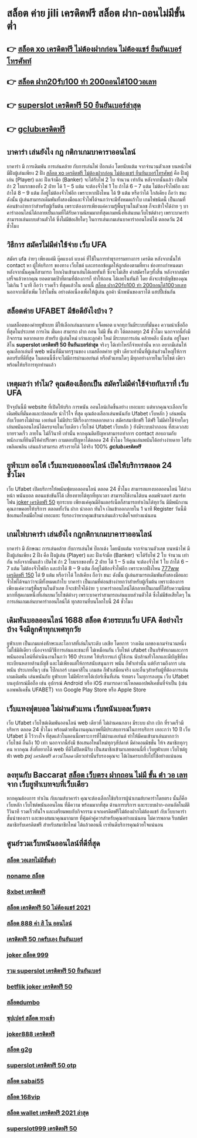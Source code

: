 # สล็อต ค่าย jili เครดิตฟรี สล็อต  ฝาก-ถอนไม่มีขั้นต่ำ 

## 👉 [สล็อต xo เครดิตฟรี ไม่ต้องฝากก่อน ไม่ต้องแชร์ ยืนยันเบอร์โทรศัพท์](https://ufabetpgufa.ufax.win/)
## 👉 [สล็อต ฝาก20รับ100 ทํา 200ถอนได้100วอเลท](https://ufabetpgufa.ufax.win/)
## 👉 [superslot เครดิตฟรี 50 ยืนยันเบอร์ล่าสุด](https://ufa7777.ufax.win/)
## 👉 [gclubเครดิตฟรี](https://ufa7777.ufax.win/)

## บาคาร่า เล่นยังไง กฎ กติกาเกมบาคาราออนไลน์

บาคาร่า มี  การเดิมพัน  การเล่นคล้าย กับการเล่นไพ่ ป๊อกเด้ง โดยนับแต้ม จากจำนวนตัวเลข บนหน้าไพ่ มีฝั่งผู้เล่นเพียง 2 ฝั่ง [สล็อต xo เครดิตฟรี ไม่ต้องฝากก่อน ไม่ต้องแชร์ ยืนยันเบอร์โทรศัพท์](https://ufabetpgufa.ufax.win/) คือ ฝั่งผู้เล่น (Player)  และ ฝั่งเจ้ามือ (Banker) จะได้รับไพ่ 2 ใบ จำนวน เท่ากัน  หลังจากนั้นแล้ว  เปิดไพ่ ถ้า 2 ใบแรกของทั้ง 2 ฝ่าย ได้ 1 – 5 แต้ม จะต้องจั่วไพ่ 1 ใบ ถ้าได้ 6 – 7 แต้ม ไม่ต้องจั่วไพ่อีก  และถ้าได้ 8 – 9 แต้ม ก็อยู่ไม่ต้องจั่วไพ่อีก เพราะหากฝั่งไหน ได้ 9 แต้ม หรือว่าได้ ใกล้เคียง ถือว่า ชนะ ดังนั้น ผู้เล่นสามารถเดิมพันทั้งสองมือและจั่วไพ่ได้จนกว่าจะมีทั้งหมดเก้าใบ  เกมไพ่ชนิดนี้  เป็นเกมที่ค่อนข้างง่ายกว่าสำหรับผู้เริ่มต้น เพราะต้องการเพียงแค่ความรู้พื้นฐานในตัวเลข ก็จะเข้าใจได้ง่าย ๆ บาคาร่าออนไลน์ได้กลายเป็นเกมที่ได้รับความนิยมมากที่สุดเกมหนึ่งที่เล่นบนเว็บไซต์ต่างๆ เพราะบาคาร่าสามารถเล่นแบบส่วนตัวได้ ซึ่งไม่มีข้อเสียใดๆ ในการเล่นเกมเล่นบาคาร่าออนไลน์ได้  ตลอดวัน 24 ชั่วโมง

## วิธีการ สมัครไม่มีค่าใช้จ่าย เว็บ UFA  

สมัคร ufa ง่ายๆ  เพียงแค่มี  บุ๊คแบงก์ แบงค์ ที่ใช้ในการทำธุรกรรมทางการ เครดิต หลังจากนั้นให้ contact หา ผู้ให้บริการ ของทาง เว็บไชต์  และกรอกข้อมูลให้ถูกต้องตามที่ทาง ช่องทางกำหนดมา หลังจากนั้นคุณก็สามารถ  โยกเงินเข้ามาเล่นได้เลยทันที ซึ่งจะไม่เสีย ค่าสมัครใดๆทั้งสิ้น หลังจากสมัครเสร็จแล้วหากคุณ ยอดตามเป้าที่ตามที่ต้องการก็  ทำให้ถอน ได้เลยในทันที โดย ตังจะเข้าบัญชีของคุณ  ไม่เกิน  1 นาที ถือว่า รวดเร็ว ที่สุดแล้วใน ตอนนี้ [สล็อต ฝาก20รับ100 ทํา 200ถอนได้100วอเลท](https://ufa7777.ufax.win/)  นอกจากนี้ยังเพิ่ม โปรโมชั่น  อย่างต่อเนื่องเพื่อให้ผู้เล่น ลูกค้า นักพนันของเราได้ แฮปปี้เช่นกัน

##  สล็อตค่าย UFABET มีข้อดียังไงบ้าง ?

 เกมสล็อตของค่ายยูฟ่าเบท  มีให้เลือกเล่นมากมาย  แจ็คพอต แจกทุกวันมีระบบที่มั่นคง  ความน่าเชื่อถือ ที่สุดในประเทศ การเงิน มั่นคง สามารถ  ฝาก ถอน ไม่มี ขั้น ต่ํา ได้ตลอดทุก 24 ชั่วโมง นอกจากนี้ยังมีกิจกรรม หลากหลาย สำหรับ ผู้เล่นใหม่ เก่าและลูกค้า ใหม่ มีระบบการเล่น  คล้ายคลึง  นั่งเล่น อยู่ในคาสิโน **superslot เครดิตฟรี 50 ยืนยันเบอร์ล่าสุด**  จริงๆ ได้เท่าไหร่ก็จ่ายเท่านั้น หาก อยากมีเล่นให้คุณเลือกเล่นที่ web พนันที่มีมาตรฐานของ เกมสล็อตค่าย ยูฟ่า เดียวเท่านั้นที่ผู้เล่นส่วนใหญ่ให้การตอบรับที่ดีที่สุด ในตอนนี้ซึ่งจะไม่มีการผ่านเอเย่นต์ หรือตัวแทนใดๆ มีทุกอย่างภายในเว็บไชต์ เดียวพร้อมให้บริการทุกท่านแล้ว


## เหตุผลว่า ทำไม? คุณต้องเลือกเป็น สมัครไม่มีค่าใช้จ่ายกับเราที่ เว็บ UFA

ปัจจุบันนี้มี website  ที่เปิดให้บริก การพนัน ออนไลน์เกิดขึ้นอย่าง เยอะแยะ แต่หากคุณจะเลือกเว็บเดิมพันที่มั่นคงและปลอดภัย น่าไว้ใจ  ที่สุด คุณต้องเลือกเล่นพนันกับ  Ufabet เว็บหลัก } เล่นพนันกับเว็บตรงไม่ผ่านเ เอเย่นต์  ไม่มีประวัติเรื่องการหลอกหลวง  สมัครสมาชิกฟรี ได้ฟรี ไม่มีค่าใช้จ่ายใดๆ เล่นพนันออนไลน์ได้ครบจบในเว็บเดียว เว็บไซค์  Ufabet เว็บหลัก } ยังมีระบบฝากถอน ที่สะดวกสะบายรวดเร็ว ภายใน ไม่กี่วินาที  เท่านั้น หากคุณติดปัญหาสามารถทำการ contact สอบถามกับพนักงานที่ยินดีให้คำปรึกษา ถามตอบปัญหาได้ตลอด  24 ชั่วโมง  ให้คุณเล่นพนันได้อย่างง่ายดาย ได้รับ เพลิดเพลิน เล่นแล้วสามารถ สร้างรายได้ ได้จริง 100% 
 ***gclubเครดิตฟรี***

##  ยูฟ่าเบท ออโต้ เว็บแทงบอลออนไลน์  เปิดให้บริการตลอด 24 ชั่วโมง

เว็บ Ufabet  เปิดบริการให้พนันฟุตบอลออนไลน์    ตลอด 24 ชั่วโมง  สามารถแทงบอลออนไลน์ ได้ล่วงหน้า  พนันบอล  ตอนแข่งขันก็ได้  เสี่ยงทายได้ทุกที่ทุกเวลา สามารถใช้งานได้บน คอมพิวเตอร์  สมาร์ทโฟน [joker เครดิตฟรี 50](https://ufabetpgufa.ufax.win/) ทุกระบบ เพียงแค่คุณมีอินเตอร์เน็ตก็สามารถทำเงินได้ทุกวัน มีมีพนักงาน คุณภาพคอยให้บริการ ตลอดทั้งวัน  ฝาก   นำออก ทันใจ เงินเข้าออกภายใน 1 นาที  Register วันนี้มี ข้อเสนอใหม่มือใหม่  เยอะแยะ รับรองว่าหากคุณเข้ามาเล่นแล้วจะติดใจอย่างแน่นอน 


##  เกมไพ่บาคาร่า  เล่นยังไง กฎกติกาเกมบาคาราออนไลน์

บาคาร่า มี  ลักษณะ  การเล่นคล้าย กับการเล่นไพ่ ป๊อกเด้ง โดยนับแต้ม จากจำนวนตัวเลข บนหน้าไพ่ มีฝั่งผู้เล่นเพียง 2 ฝั่ง คือ ฝั่งผู้เล่น (Player)  และ ฝั่งเจ้ามือ (Banker) จะได้รับไพ่ 2 ใบ จำนวน เท่ากัน  หลังจากนั้นแล้ว  เปิดไพ่ ถ้า 2 ใบแรกของทั้ง 2 ฝ่าย ได้ 1 – 5 แต้ม จะต้องจั่วไพ่ 1 ใบ ถ้าได้ 6 – 7 แต้ม ไม่ต้องจั่วไพ่อีก  และถ้าได้ 8 – 9 แต้ม ก็อยู่ไม่ต้องจั่วไพ่อีก เพราะหากฝั่งไหน [777ww เครดิตฟรี 150](https://ufabetpgufa.ufax.win/) ได้ 9 แต้ม หรือว่าได้ ใกล้เคียง ถือว่า ชนะ ดังนั้น ผู้เล่นสามารถเดิมพันทั้งสองมือและจั่วไพ่ได้จนกว่าจะมีทั้งหมดเก้าใบ บาคาร่า  เป็นเกมที่ค่อนข้างง่ายกว่าสำหรับผู้เริ่มต้น เพราะต้องการเพียงแค่ความรู้พื้นฐานในตัวเลข ก็จะเข้าใจได้ง่าย ๆ บาคาร่าออนไลน์ได้กลายเป็นเกมที่ได้รับความนิยมมากที่สุดเกมหนึ่งที่เล่นบนเว็บไซต์ต่างๆ เพราะบาคาร่าสามารถเล่นแบบส่วนตัวได้ ซึ่งไม่มีข้อเสียใดๆ ในการเล่นเกมเล่นบาคาร่าออนไลน์ได้  ทุกสถานที่บนโลกใบนี้  24 ชั่วโมง


##  เดิมพันบอลออนไลน์ **1688 สล็อต** ด้วยระบบเว็บ UFA ดีอย่างไรบ้าง จึงมีลูกค้าทุกเพศทุกวัย

 ยูฟ่าเบท เป็นเกมแห่งทักษะและโอกาสที่เล่นในระดับ เอเชีย โดยการ วางเดิม ผลของเกมจำนวนหนึ่ง ไม่ใช่มิติเดียว เนื่องจากมีวิธีการเล่นและชนะที่ ไม่เหมือนกัน  เว็บไซต์ ufabet เป็นบริษัทเกมและการ พนันออนไลน์ที่ดำเนินงานในกว่า 160 ประเทศ ให้บริการแก่ ผู้ใช้งาน นับล้านทั่วโลกและมีบัญชีที่ลงทะเบียนหลายล้านบัญชี และไม่เพียงแต่ให้การสนับสนุนการ พนัน กีฬาเท่านั้น แต่ยังรวมถึงการ เล่นพนัน ประเภทอื่นๆ เช่น โป๊กเกอร์ เกมคาสิโน เกมสด กีฬาเสมือนจริง และอื่นๆสำหรับผู้ที่ต้องการเล่นเกมเดิมพัน เล่นพนันกับ ยูฟ่าเบท ไม่มีหักรายได้เปอร์เซ็นที่เล่น  จ่ายตรง ในทุการลงทุน  เว็บ Ufabet บนอุปกรณ์มือถือ เช่น อุปกรณ์ Android หรือ iOS สามารถดาวน์โหลดแอปพลิเคชั่นที่จำเป็น (เช่น แอพพลิเคชั่น UFABET) จาก Google Play Store หรือ Apple Store 


##  เว็บแทงฟุตบอล  ไม่ผ่านตัวแทน  เว็บพนันบอลเว็บตรง 

เว็บ Ufabet  เว็บไซต์เดิมพันออนไลน์  web เดียวที่ ไม่ผ่านคนกลาง  มีระบบ ฝาก   เบิก ที่รวดเร็วมี บริหาร ตลอด 24 ชั่วโมง พร้อมด้วยทีมงานคุณภาพที่มีประสบการณ์ในการบริการ  เยอะกว่า 10 ปี เว็บ Ufabet มี ไว้วางใจ  ที่สุดแล้วในตอนนี้เพราะการที่ไม่ผ่านเอเย่นต์ ทำให้มีคนเข้ามาเล่นมากกว่าเว็บไซต์ อื่นถึง 10 เท่า นอกจากนี้ยังมี ข้อเสนอใหม่ใหม่ทุกๆสัปดาห์ มีค่าคอมมิชชั่น ให้จ สมาชิกทุกๆคน หากคุณ สิ่งที่อยากได้ web ที่ดีไม่ปิดหนีรีบ เป็นสมาชิกเข้ามาเลยตอนนี้ที่ เว็บยูฟ่าเบท เว็บไซต์ยูฟ่า web *pxj เครดิตฟรี ดาวน์โหลด* เดียวเท่านั้นรับรองคุณจะ ได้เงินครบกลับไปใช้อย่างแน่นอน 

## ลงทุนกับ Baccarat [สล็อต เว็บตรง ฝากถอน ไม่มี ขั้น ต่ํา วอ เลท](https://ufa7777.ufax.win/)  จาก เว็บยูฟ่าเบทจบที่เว็บเดียว

หากคุณต้องการ  ทำเงิน กับเกมส์บาคาร่า คุณจะต้องเลือกใช้บริการผู้นำเกมส์บาคาร่าโดยตรง นั้นก็คือ เว็บหลัก เว็บไซต์พนันออนไลน ที่มีความ พร้อมมากที่สุด  ด้านการบริการ และระบบฝาก-ถอนอัตโนมัติ 1วินาที   รวดเร็วทันใจ และเตรียมพบกับกิจกรรม แจกเครดิตฟรีไม่ต้องฝากไม่ต้องแชร์ กับเว็บบาคาร่าชั้นนำของเรา และของสมนาคุณมากมาย ที่คุ้มค่าคู่ควรสำหรับคุณอย่างแน่นอน ไม่ควรพลาด รีบสมัคร สมาชิกรับเครดิตฟรี สำหรับสมาชิกใหม่ ได้แล้วตอนนี้ เรายินดีบริการคุณด้วยใจแน่นอน


## ศูนย์รวมเว็บพนันออนไลน์ที่ดีที่สุด

### [สล็อต วอเลทไม่มีขั้นต่ํา](https://atom.io/themes/สมัคร%20pg%20ufabet%20ดาวน์โหลด%20สล็อต%20โจ๊ก%20เกอร์%20xo%20008%20สล็อต%2020%20รับ%20100%20เว็บตรง100%)
### [noname สล็อต](https://atom.io/themes/สมัคร%20pg%20ufabet%20superslotเครดิตฟรี%20008%20สล็อต%2020%20รับ%20100%20เว็บตรง100%)
### [8xbet เครดิตฟรี](https://atom.io/themes/สมัคร%20pg%20ufabet%20bone168%20เครดิตฟรี%20008%20สล็อต%2020%20รับ%20100%20เว็บตรง100%)
### [สล็อต เครดิตฟรี 50 ไม่ต้องแชร์ 2021](https://atom.io/themes/สมัคร%20pg%20ufabet%20สล็อต666ฟรี%20008%20สล็อต%2020%20รับ%20100%20เว็บตรง100%)
### [สล็อต 888 ค่า สิ โน ออนไลน์](https://atom.io/themes/สมัคร%20pg%20ufabet%20เครดิตฟรี%2050%20ยืนยันเบอร์ล่าสุด%20008%20สล็อต%2020%20รับ%20100%20เว็บตรง100%)
### [เครดิตฟรี 50 กดรับเอง ยืนยันเบอร์](https://atom.io/themes/สมัคร%20pg%20ufabet%20ทดลอง%20เล่น%20สล็อต%20008%20สล็อต%2020%20รับ%20100%20เว็บตรง100%)
### [joker สล็อต 999](https://atom.io/themes/สมัคร%20pg%20ufabet%20ดาวน์โหลด%20สล็อต%20xo168%20008%20สล็อต%2020%20รับ%20100%20เว็บตรง100%)
### [รวม superslot เครดิตฟรี 50 ยืนยันเบอร์](https://atom.io/themes/สมัคร%20pg%20ufabet%20superslot%20เครดิตฟรี50ไม่ต้องแชร์%20008%20สล็อต%2020%20รับ%20100%20เว็บตรง100%)
### [betflik joker เครดิตฟรี 50](https://atom.io/themes/สมัคร%20pg%20ufabet%20สล็อต%20betflik%20008%20สล็อต%2020%20รับ%20100%20เว็บตรง100%)
### [สล็อตdumbo](https://atom.io/themes/สมัคร%20pg%20ufabet%20joker%20สล็อต888เครดิตฟรี%20008%20สล็อต%2020%20รับ%20100%20เว็บตรง100%)
### [ซุปเปอร์ สล็อต ทางเข้า](https://atom.io/themes/สมัคร%20pg%20ufabet%20สล็อต%20ค่าย%20ไหน%20แตก%20ง่าย%202021%20008%20สล็อต%2020%20รับ%20100%20เว็บตรง100%)
### [joker888 เครดิตฟรี](https://atom.io/themes/สมัคร%20pg%20ufabet%20databet88%20เครดิตฟรี%20008%20สล็อต%2020%20รับ%20100%20เว็บตรง100%)
### [สล็อต g2g](https://atom.io/themes/สมัคร%20pg%20ufabet%20betflik%20xo%20เครดิตฟรี%2050%20008%20สล็อต%2020%20รับ%20100%20เว็บตรง100%)
### [superslot เครดิตฟรี 50 otp](https://atom.io/themes/สมัคร%20pg%20ufabet%20ตาราง%20สล็อต%20แตก%20ง่าย%20008%20สล็อต%2020%20รับ%20100%20เว็บตรง100%)
### [สล็อต sabai55](https://atom.io/themes/สมัคร%20pg%20ufabet%20pg%20slot%20เว็บตรง%20เครดิตฟรี%20008%20สล็อต%2020%20รับ%20100%20เว็บตรง100%)
### [สล็อต 168vip](https://atom.io/themes/สมัคร%20pg%20ufabet%20pg888thเครดิตฟรี30%20008%20สล็อต%2020%20รับ%20100%20เว็บตรง100%)
### [สล็อต wallet เครดิตฟรี 2021 ล่าสุด](https://atom.io/themes/สมัคร%20pg%20ufabet%20y9เครดิตฟรี147%20008%20สล็อต%2020%20รับ%20100%20เว็บตรง100%)
### [superslot999 เครดิตฟรี 50](https://atom.io/themes/สมัคร%20pg%20ufabet%20สล็อต%20jdb%20008%20สล็อต%2020%20รับ%20100%20เว็บตรง100%)